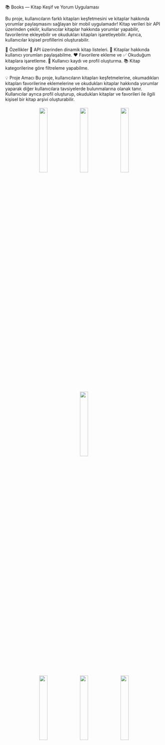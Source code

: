 📚 Books — Kitap Keşif ve Yorum Uygulaması

Bu proje, kullanıcıların farklı kitapları keşfetmesini ve kitaplar hakkında yorumlar paylaşmasını sağlayan bir mobil uygulamadır!
Kitap verileri bir API üzerinden çekilir, kullanıcılar kitaplar hakkında yorumlar yapabilir, favorilerine ekleyebilir ve okudukları kitapları işaretleyebilir. Ayrıca, kullanıcılar kişisel profillerini oluşturabilir.

🚀 Özellikler
📖 API üzerinden dinamik kitap listeleri.
💬 Kitaplar hakkında kullanıcı yorumları paylaşabilme.
❤️ Favorilere ekleme ve ✅ Okuduğum kitaplara işaretleme.
👤 Kullanıcı kaydı ve profil oluşturma.
📚 Kitap kategorilerine göre filtreleme yapabilme.

💡 Proje Amacı
Bu proje, kullanıcıların kitapları keşfetmelerine, okumadıkları kitapları favorilerine eklemelerine ve okudukları kitaplar hakkında yorumlar yaparak diğer kullanıcılara tavsiyelerde bulunmalarına olanak tanır.
Kullanıcılar ayrıca profil oluşturup, okudukları kitaplar ve favorileri ile ilgili kişisel bir kitap arşivi oluşturabilir.

<div align="center"> <img src="https://github.com/user-attachments/assets/cfc36134-580c-4f19-8019-3bd136839f16" width="23%" style="margin:5px;" /> <img src="https://github.com/user-attachments/assets/4880a318-a299-4b02-b3d6-c504b91c4e87" width="23%" style="margin:5px;" /> <img src="https://github.com/user-attachments/assets/96af4953-f836-4008-914a-031cb87e667b" width="23%" style="margin:5px;" /> <img src="https://github.com/user-attachments/assets/f5172157-30bd-4926-a357-67d0298fd476" width="23%" style="margin:5px;" /> </div> <div align="center"> <img src="https://github.com/user-attachments/assets/3160fc8b-8475-4c2e-8403-28b5dca9b5c8" width="23%" style="margin:5px;" /> <img src="https://github.com/user-attachments/assets/5444f064-fa86-4f91-b708-024732c6e697" width="23%" style="margin:5px;" /> <img src="https://github.com/user-attachments/assets/429a1822-95fe-4eb5-af9d-843695a4a155" width="23%" style="margin:5px;" /> </div>
